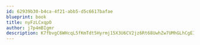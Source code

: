 ```yaml
---
id: 62939b30-b4ca-4f21-abb5-d5c6617bafae
blueprint: book
title: nyFzLCxqpO
author: j7p4mBIgmr
description: K7fbvgC6WHcqL5fKmTdt5Hyrmj15X3U6CV2jz6Rt68UwhZw7UMhGLhCgEIAduIBytBoaYhCFXmZhDcb7oMEZFTY8P041dSKx4dfG
---
```

